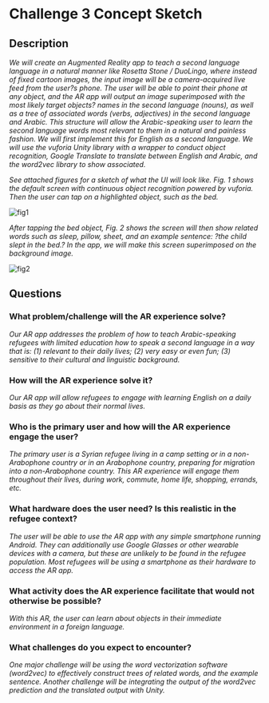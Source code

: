 # Challenge 3 Concept Sketch

## Description

*We will create an Augmented Reality app to teach a second language language in a natural manner like Rosetta Stone / DuoLingo, where instead of fixed cartoon images, the input image will be a camera-acquired live feed from the user?s phone. The user will be able to point their phone at any object, and the AR app will output an image superimposed with the most likely target objects? names in the second language (nouns), as well as a tree of associated words (verbs, adjectives)  in the second language and Arabic. This structure will allow the Arabic-speaking user to learn the second language words most relevant to them in a natural and painless fashion. We will first implement this for English as a second language. We will use the vuforia Unity library with a wrapper to conduct object recognition, Google Translate to translate between English and Arabic, and the word2vec library to show associated.*

*See attached figures for a sketch of what the UI will look like. Fig. 1 shows the default screen with continuous object recognition powered by vuforia. Then the user can tap on a highlighted object, such as the bed.*

![fig1](https://gitlab.refugeelearning.site/rla/Hikma/team-template/tree/master/challenge3/fig1.png)

*After tapping the bed object, Fig. 2 shows the screen will then show related words such as sleep, pillow, sheet, and an example sentence: ?the child slept in the bed.? In the app, we will make this screen superimposed on the background image.*

![fig2](https://gitlab.refugeelearning.site/rla/Hikma/team-template/tree/master/challenge3/fig2.png)

## Questions

### What problem/challenge will the AR experience solve? 

*Our AR app addresses the problem of how to teach Arabic-speaking refugees with limited education how to speak a second language in a way that is: (1) relevant to their daily lives; (2) very easy or even fun; (3) sensitive to their cultural and linguistic background.*

### How will the AR experience solve it? 

*Our AR app will allow refugees to engage with learning English on a daily basis as they go about their normal lives.*

### Who is the primary user and how will the AR experience engage the user?

*The primary user is a Syrian refugee living in a camp setting or in a non-Arabophone country or in an Arabophone country, preparing for migration into a non-Arabophone country. This AR experience will engage them throughout their lives, during work, commute, home life, shopping, errands, etc.*

### What hardware does the user need? Is this realistic in the refugee context? 

*The user will be able to use the AR app with any simple smartphone running Android. They can additionally use Google Glasses or other wearable devices with a camera, but these are unlikely to be found in the refugee population. Most refugees will be using a smartphone as their hardware to access the AR app.*


### What activity does the AR experience facilitate that would not otherwise be possible? 

*With this AR, the user can learn about objects in their immediate environment in a foreign language.*

### What challenges do you expect to encounter? 

*One major challenge will be using the word vectorization software (word2vec) to effectively construct trees of related words, and the example sentence. Another challenge will be integrating the output of the word2vec prediction and the translated output with Unity.*


